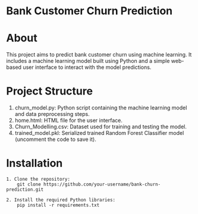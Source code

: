 # Bank Customer Churn Prediction


# About
This project aims to predict bank customer churn using machine learning. It includes a machine learning model built using Python and a simple web-based user interface to interact with the model predictions.

# Project Structure
  1. churn_model.py: Python script containing the machine learning model and data preprocessing steps.
  2. home.html: HTML file for the user interface.
  3. Churn_Modelling.csv: Dataset used for training and testing the model.
  4. trained_model.pkl: Serialized trained Random Forest Classifier model (uncomment the code to save it).


# Installation
    
    1. Clone the repository:
        git clone https://github.com/your-username/bank-churn-prediction.git

    2. Install the required Python libraries:
        pip install -r requirements.txt

